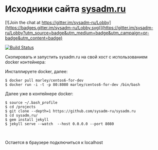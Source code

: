 # Исходники сайта [sysadm.ru](http://sysadm.ru)

[![Join the chat at https://gitter.im/sysadm-ru/Lobby](https://badges.gitter.im/sysadm-ru/Lobby.svg)](https://gitter.im/sysadm-ru/Lobby?utm_source=badge&utm_medium=badge&utm_campaign=pr-badge&utm_content=badge)

[![Build Status](https://travis-ci.org/sysadm-ru/sysadm.ru.svg?branch=gh-pages)](https://travis-ci.org/sysadm-ru/sysadm.ru)

Скопировать и запустить sysadm.ru на свой хост с использованием docker контейнера:

Инсталлируете docker, далее:

    $ docker pull marley/centos6-for-dev
    $ docker run -i -t -p 80:8080 marley/centos6-for-dev /bin/bash

Далее уже в контейнере docker:

    $ source ~/.bash_profile
    $ cd /projects
    $ git clone --depth=1 https://github.com/sysadm-ru/sysadm.ru
    $ cd sysadm.ru/
    $ gem install jekyll
    $ jekyll serve --watch  --host 0.0.0.0 --port 8080


<br/>

Остается в браузере подключиться к localhost
